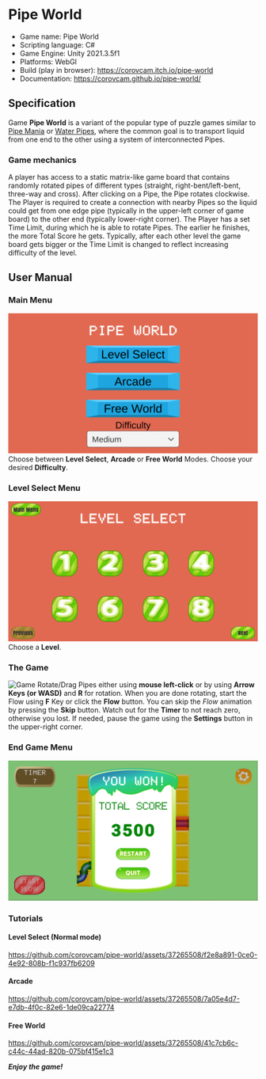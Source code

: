 # Pipe World
- Game name: Pipe World
- Scripting language: C# 
- Game Engine: Unity 2021.3.5f1
- Platforms: WebGl
- Build (play in browser): https://corovcam.itch.io/pipe-world
- Documentation: https://corovcam.github.io/pipe-world/

## Specification
Game **Pipe World** is a variant of the popular type of puzzle games similar to [Pipe Mania](https://en.wikipedia.org/wiki/Pipe_Mania) or [Water Pipes](https://play.google.com/store/apps/details?id=com.mobiloids.waterpipespuzzle), where the common goal is to transport liquid from one end to the other using a system of interconnected Pipes.

### Game mechanics
A player has access to a static matrix-like game board that contains randomly rotated pipes of different types (straight, right-bent/left-bent, three-way and cross). After clicking on a Pipe, the Pipe rotates clockwise. The Player is required to create a connection with nearby Pipes so the liquid could get from one edge pipe (typically in the upper-left corner of game board) to the other end (typically lower-right corner). The Player has a set Time Limit, during which he is able to rotate Pipes. The earlier he finishes, the more Total Score he gets. Typically, after each other level the game board gets bigger or the Time Limit is changed to reflect increasing difficulty of the level.

## User Manual  

### Main Menu
![Main Menu](/docs/images/main-menu.png "Main Menu")
Choose between **Level Select**, **Arcade** or **Free World** Modes. Choose your desired **Difficulty**.

### Level Select Menu
![Level Select Menu](/docs/images/level-select-classic.png "Level Select Menu")
Choose a **Level**.

### The Game
![Game](/docs/images/free-world-recording.gif "Game")
Rotate/Drag Pipes either using **mouse left-click** or by using **Arrow Keys (or WASD)** and **R** for rotation. When you are done rotating, start the Flow using **F** Key or click the **Flow** button. You can skip the *Flow* animation by pressing the **Skip** button. Watch out for the **Timer** to not reach zero, otherwise you lost. If needed, pause the game using the **Settings** button in the upper-right corner.

### End Game Menu
![End Game Menu](/docs/images/end-game-menu.png "End Game Menu")

### Tutorials

#### Level Select (Normal mode)

https://github.com/corovcam/pipe-world/assets/37265508/f2e8a891-0ce0-4e92-808b-f1c937fb6209

#### Arcade

https://github.com/corovcam/pipe-world/assets/37265508/7a05e4d7-e7db-4f0c-82e6-1de09ca22774

#### Free World

https://github.com/corovcam/pipe-world/assets/37265508/41c7cb6c-c44c-44ad-820b-075bf415e1c3

***Enjoy the game!***
